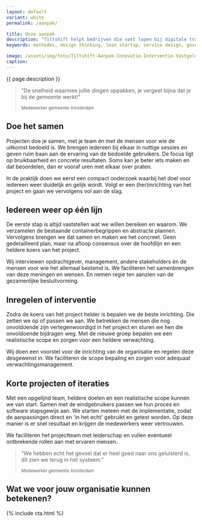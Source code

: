 ```yaml
---
layout: default
variant: white
permalink: /aanpak/

title: Onze aanpak
description: "Tiltshift helpt bedrijven die vast lopen bij digitale transformatie. Vanuit het perspectief van de business zorgen we voor daadkracht en doelgerichtheid. Dat doen we niet zomaar, daar zit ervaring en een mening achter."
keywords: methodes, design thinking, lean startup, service design, government digital services, agile, xp, creative commons

image: /assets/img/foto/Tiltshift-Aanpak-Innovatie-Interventie-Vastgelopen-digitaliserings-project.jpg
caption: 
---
```

{{ page.description }}



> "De snelheid waarmee jullie dingen oppakken, je vergeet bijna dat je bij de gemeente werkt!"
>
> <small class="author">Medewerker gemeente Amsterdam</small>

## Doe het samen

Projecten doe je samen, met je team én met de mensen voor wie de uitkomst bedoeld is. We brengen iedereen bij elkaar in nuttige sessies en geven ruim baan aan de ervaring van de bedoelde gebruikers. De focus ligt op bruikbaarheid en concrete resultaten. Soms kan je beter iets maken en dat beoordelen, dan er vooraf uren met elkaar over praten. 

In de praktijk doen we eerst een compact onderzoek waarbij het doel voor iedereen weer duidelijk en gelijk wordt. Volgt er een (her)inrichting van het project en gaan we vervolgens vol aan de slag.

## Iedereen weer op één lijn

De eerste stap is altijd vaststellen wat we willen bereiken en waarom. We verzamelen de bestaande containerbegrippen en abstracte plannen. Vervolgens brengen we dat samen en maken we het concreet. Geen gedetailleerd plan, maar na afloop consensus over de hoofdlijn en een heldere koers van het project.

Wij interviewen opdrachtgever, management, andere stakeholders én de mensen voor wie het allemaal bestemd is. We faciliteren het samenbrengen van deze meningen en wensen. En nemen regie ten aanzien van de gezamenlijke besluitvorming.

## Inregelen of interventie

Zodra de koers van het project helder is bepalen we de beste inrichting. Die zetten we op of passen we aan. We betrekken de mensen die nog onvoldoende zijn vertegenwoordigd in het project en sturen we hen die onvoldoende bijdragen weg. Met de nieuwe groep bepalen we een realistische scope en zorgen voor een heldere verwachting. 

Wij doen een voorstel voor de inrichting van de organisatie en regelen deze desgewenst in. We faciliteren de scope bepaling en zorgen voor adequaat verwachtingsmanagement.

## Korte projecten of iteraties

Met een opgelijnd team, heldere doelen en een realistische scope kunnen we van start. Samen met de eindgebruikers passen we hun proces en software stapsgewijs aan. We starten meteen met de implementatie, zodat de aanpassingen direct en 'in het echt' gebruikt en getest worden. Op deze manier is er snel resultaat en krijgen de medewerkers weer vertrouwen.

We faciliteren het projectteam met leiderschap en vullen eventueel ontbrekende rollen aan met ervaren mensen.

> "We hebben echt het gevoel dat er heel goed naar ons geluisterd is, dit zien we terug in het systeem."
>
> <small>Medewerker gemeente Amsterdam</small>

<h2 class="mt-4">Wat we voor jouw organisatie kunnen betekenen?</h2>
{% include cta.html %}

